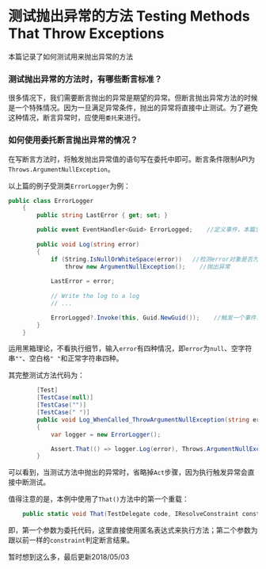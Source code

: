 # 测试抛出异常的方法 Testing Methods That Throw Exceptions
本篇记录了如何测试用来抛出异常的方法

### 测试抛出异常的方法时，有哪些断言标准？
很多情况下，我们需要断言抛出的异常是期望的异常。但断言抛出异常方法的时候是一个特殊情况。因为一旦满足异常条件，抛出的异常将直接中止测试。为了避免这种情况，断言异常时，应使用`委托`来进行。

### 如何使用委托断言抛出异常的情况？
在写断言方法时，将触发抛出异常值的语句写在委托中即可。断言条件限制API为`Throws.ArgumentNullException`。

以上篇的例子受测类`ErrorLogger`为例：
```c#
public class ErrorLogger
    {
        public string LastError { get; set; }

        public event EventHandler<Guid> ErrorLogged;    //定义事件，本篇忽略这个部分
        
        public void Log(string error)
        {
            if (String.IsNullOrWhiteSpace(error))   //检测error对象是否为空
                throw new ArgumentNullException();    //抛出异常
                
            LastError = error;
            
            // Write the log to a log
            // ...

            ErrorLogged?.Invoke(this, Guid.NewGuid());    //触发一个事件，本篇忽略这个部分
        }
    }
```
运用黑箱理论，不看执行细节，输入`error`有四种情况，即`error`为`null`、空字符串`""`、空白格`" "`和正常字符串四种。

其完整测试方法代码为：
```c#
        [Test]
        [TestCase(null)]
        [TestCase("")]
        [TestCase(" ")]
        public void Log_WhenCalled_ThrowArgumentNullException(string error)
        {
            var logger = new ErrorLogger();

            Assert.That(() => logger.Log(error), Throws.ArgumentNullException);
        }
```
可以看到，当测试方法中抛出的异常时，省略掉`Act`步骤，因为执行触发异常会直接中断测试。

值得注意的是，本例中使用了`That()`方法中的第一个重载：
```c#
    public static void That(TestDelegate code, IResolveConstraint constraint);
```
即，第一个参数为委托代码，这里直接使用匿名表达式来执行方法；第二个参数为跟以前一样的`constraint`判定断言结果。

暂时想到这么多，最后更新2018/05/03
